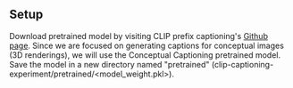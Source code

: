 ## Setup

Download pretrained model by visiting CLIP prefix captioning's [Github page](https://github.com/rmokady/CLIP_prefix_caption). Since we are focused on generating captions for conceptual images (3D renderings), we will use the Conceptual Captioning pretrained model. Save the model in a new directory named "pretrained" (clip-captioning-experiment/pretrained/<model_weight.pkl>).

